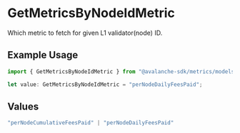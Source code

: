 # GetMetricsByNodeIdMetric

Which metric to fetch for given L1 validator(node) ID.

## Example Usage

```typescript
import { GetMetricsByNodeIdMetric } from "@avalanche-sdk/metrics/models/operations";

let value: GetMetricsByNodeIdMetric = "perNodeDailyFeesPaid";
```

## Values

```typescript
"perNodeCumulativeFeesPaid" | "perNodeDailyFeesPaid"
```